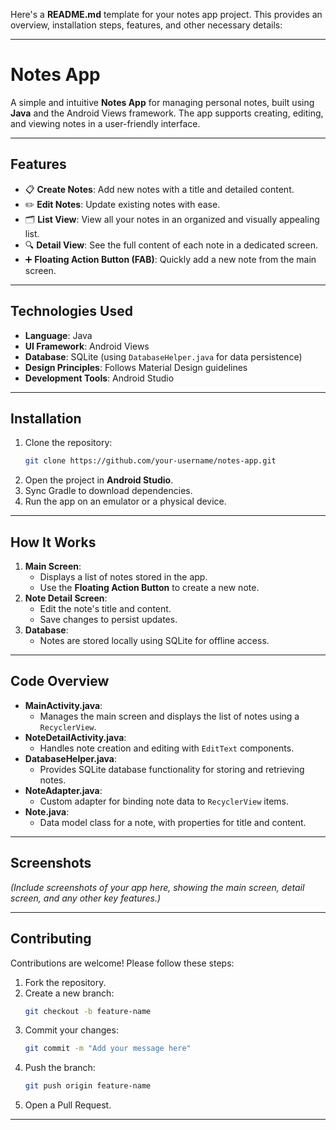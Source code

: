 Here's a **README.md** template for your notes app project. This provides an overview, installation steps, features, and other necessary details:

---

# **Notes App**

A simple and intuitive **Notes App** for managing personal notes, built using **Java** and the Android Views framework. The app supports creating, editing, and viewing notes in a user-friendly interface.

---

## **Features**
- 📋 **Create Notes**: Add new notes with a title and detailed content.
- ✏️ **Edit Notes**: Update existing notes with ease.
- 🗂️ **List View**: View all your notes in an organized and visually appealing list.
- 🔍 **Detail View**: See the full content of each note in a dedicated screen.
- ➕ **Floating Action Button (FAB)**: Quickly add a new note from the main screen.

---

## **Technologies Used**
- **Language**: Java
- **UI Framework**: Android Views
- **Database**: SQLite (using `DatabaseHelper.java` for data persistence)
- **Design Principles**: Follows Material Design guidelines
- **Development Tools**: Android Studio

---

## **Installation**
1. Clone the repository:
   ```bash
   git clone https://github.com/your-username/notes-app.git
   ```
2. Open the project in **Android Studio**.
3. Sync Gradle to download dependencies.
4. Run the app on an emulator or a physical device.

---

## **How It Works**
1. **Main Screen**:
   - Displays a list of notes stored in the app.
   - Use the **Floating Action Button** to create a new note.
2. **Note Detail Screen**:
   - Edit the note's title and content.
   - Save changes to persist updates.
3. **Database**:
   - Notes are stored locally using SQLite for offline access.

---

## **Code Overview**
- **MainActivity.java**:
  - Manages the main screen and displays the list of notes using a `RecyclerView`.
- **NoteDetailActivity.java**:
  - Handles note creation and editing with `EditText` components.
- **DatabaseHelper.java**:
  - Provides SQLite database functionality for storing and retrieving notes.
- **NoteAdapter.java**:
  - Custom adapter for binding note data to `RecyclerView` items.
- **Note.java**:
  - Data model class for a note, with properties for title and content.

---

## **Screenshots**
*(Include screenshots of your app here, showing the main screen, detail screen, and any other key features.)*

---

## **Contributing**
Contributions are welcome! Please follow these steps:
1. Fork the repository.
2. Create a new branch:
   ```bash
   git checkout -b feature-name
   ```
3. Commit your changes:
   ```bash
   git commit -m "Add your message here"
   ```
4. Push the branch:
   ```bash
   git push origin feature-name
   ```
5. Open a Pull Request.

---

